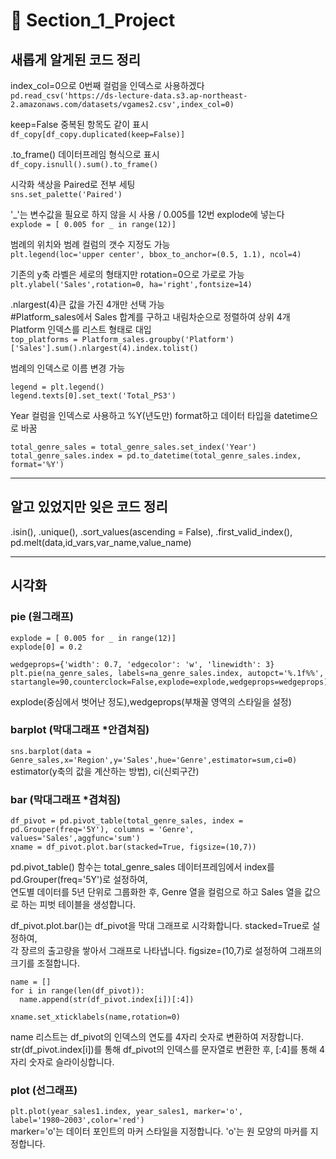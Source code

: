 # 📝 Section_1_Project
## 새롭게 알게된 코드 정리
index_col=0으로 0번째 컬럼을 인덱스로 사용하겠다</br>
`pd.read_csv('https://ds-lecture-data.s3.ap-northeast-2.amazonaws.com/datasets/vgames2.csv',index_col=0)`</br>

keep=False 중복된 항목도 같이 표시</br>
`df_copy[df_copy.duplicated(keep=False)]`</br>

.to_frame() 데이터프레임 형식으로 표시</br>
`df_copy.isnull().sum().to_frame()`</br>

시각화 색상을 Paired로 전부 세팅</br>
`sns.set_palette('Paired')`</br>

'_'는 변수값을 필요로 하지 않을 시 사용 / 0.005를 12번 explode에 넣는다</br>
`explode = [ 0.005 for _ in range(12)]`</br>

범례의 위치와 범례 컬럼의 갯수 지정도 가능</br>
`plt.legend(loc='upper center', bbox_to_anchor=(0.5, 1.1), ncol=4)`</br>

기존의 y축 라벨은 세로의 형태지만 rotation=0으로 가로로 가능</br>
`plt.ylabel('Sales',rotation=0, ha='right',fontsize=14)`</br>

.nlargest(4)큰 값을 가진 4개만 선택 가능</br>
#Platform_sales에서 Sales 합계를 구하고 내림차순으로 정렬하여 상위 4개 Platform 인덱스를 리스트 형태로 대입</br>
`top_platforms = Platform_sales.groupby('Platform')['Sales'].sum().nlargest(4).index.tolist()`</br>

범례의 인덱스로 이름 변경 가능
```
legend = plt.legend()
legend.texts[0].set_text('Total_PS3')
```

Year 컬럼을 인덱스로 사용하고 %Y(년도만) format하고 데이터 타입을 datetime으로 바꿈
```
total_genre_sales = total_genre_sales.set_index('Year')
total_genre_sales.index = pd.to_datetime(total_genre_sales.index, format='%Y')
```
---
## 알고 있었지만 잊은 코드 정리
.isin(), .unique(), .sort_values(ascending = False), .first_valid_index(), pd.melt(data,id_vars,var_name,value_name)

---
## 시각화
### pie (원그래프)
```
explode = [ 0.005 for _ in range(12)]
explode[0] = 0.2

wedgeprops={'width': 0.7, 'edgecolor': 'w', 'linewidth': 3}
plt.pie(na_genre_sales, labels=na_genre_sales.index, autopct='%.1f%%', startangle=90,counterclock=False,explode=explode,wedgeprops=wedgeprops)
```
explode(중심에서 벗어난 정도),wedgeprops(부채꼴 영역의 스타일을 설정)

### barplot (막대그래프 *안겹쳐짐)
`sns.barplot(data = Genre_sales,x='Region',y='Sales',hue='Genre',estimator=sum,ci=0)`
estimator(y축의 값을 계산하는 방법), ci(신뢰구간)
### bar (막대그래프 *겹쳐짐)
```
df_pivot = pd.pivot_table(total_genre_sales, index = pd.Grouper(freq='5Y'), columns = 'Genre', values='Sales',aggfunc='sum')
xname = df_pivot.plot.bar(stacked=True, figsize=(10,7))
```
pd.pivot_table() 함수는 total_genre_sales 데이터프레임에서 index를 pd.Grouper(freq='5Y')로 설정하여,</br>
연도별 데이터를 5년 단위로 그룹화한 후, Genre 열을 컬럼으로 하고 Sales 열을 값으로 하는 피벗 테이블을 생성합니다.</br>

df_pivot.plot.bar()는 df_pivot을 막대 그래프로 시각화합니다. stacked=True로 설정하여,</br>
각 장르의 출고량을 쌓아서 그래프로 나타냅니다. figsize=(10,7)로 설정하여 그래프의 크기를 조절합니다.</br>
```
name = []
for i in range(len(df_pivot)):
  name.append(str(df_pivot.index[i])[:4])

xname.set_xticklabels(name,rotation=0)
```
name 리스트는 df_pivot의 인덱스의 연도를 4자리 숫자로 변환하여 저장합니다.</br>
str(df_pivot.index[i])를 통해 df_pivot의 인덱스를 문자열로 변환한 후, [:4]를 통해 4자리 숫자로 슬라이싱합니다.
### plot (선그래프)
`plt.plot(year_sales1.index, year_sales1, marker='o', label='1980~2003',color='red')`</br>
marker='o'는 데이터 포인트의 마커 스타일을 지정합니다. 'o'는 원 모양의 마커를 지정합니다.

